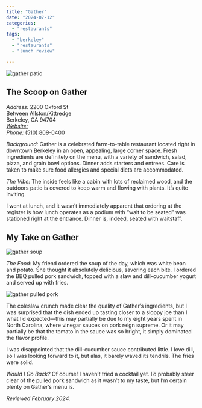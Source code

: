 ```yaml
---
title: "Gather"
date: "2024-07-12"
categories:
  - "restaurants"
tags:
  - "berkeley"
  - "restaurants"
  - "lunch review"

---
```


![gather patio](http://s3.amazonaws.com/thegourmez-wpmedia/2024/07/Gather+(1).jpg)

## The Scoop on Gather

*Address:* 2200 Oxford St\
Between Allston/Kittredge\
Berkeley, CA 94704\
[*Website:*](<https://www.gatherberkeley.com/>)\
*Phone:* [(510) 809-0400](tel:(510)%20809-0400)

*Background:* Gather is a celebrated farm-to-table restaurant located right in downtown Berkeley in an open, appealing, large corner space. Fresh ingredients are definitely on the menu, with a variety of sandwich, salad, pizza, and grain bowl options. Dinner adds starters and entrees. Care is taken to make sure food allergies and special diets are accommodated.

*The Vibe:* The inside feels like a cabin with lots of reclaimed wood, and the outdoors patio is covered to keep warm and flowing with plants. It’s quite inviting.

I went at lunch, and it wasn’t immediately apparent that ordering at the register is how lunch operates as a podium with “wait to be seated” was stationed right at the entrance. Dinner is, indeed, seated with waitstaff.

## My Take on Gather

![gather soup](http://s3.amazonaws.com/thegourmez-wpmedia/2024/07/Gather+(4).jpg)

*The Food:* My friend ordered the soup of the day, which was white bean and potato. She thought it absolutely delicious, savoring each bite. I ordered the BBQ pulled pork sandwich, topped with a slaw and dill-cucumber yogurt and served up with fries. 

![gather pulled pork](http://s3.amazonaws.com/thegourmez-wpmedia/2024/07/Gather+(3).jpg)

The coleslaw crunch made clear the quality of Gather’s ingredients, but I was surprised that the dish ended up tasting closer to a sloppy joe than I what I’d expected—this may partially be due to my eight years spent in North Carolina, where vinegar sauces on pork reign supreme. Or it may partially be that the tomato in the sauce was so bright, it simply dominated the flavor profile.

I was disappointed that the dill-cucumber sauce contributed little. I love dill, so I was looking forward to it, but alas, it barely waved its tendrils. The fries were solid.

*Would I Go Back?* Of course! I haven’t tried a cocktail yet. I’d probably steer clear of the pulled pork sandwich as it wasn’t to my taste, but I’m certain plenty on Gather’s menu is.

*Reviewed February 2024.*